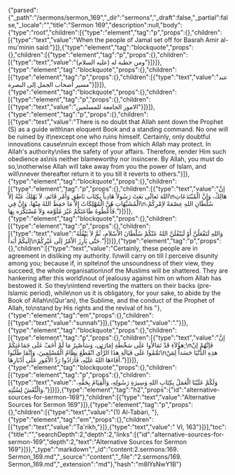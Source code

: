 {"parsed":{"_path":"/sermons/sermon_169","_dir":"sermons","_draft":false,"_partial":false,"_locale":"","title":"Sermon 169","description":null,"body":{"type":"root","children":[{"type":"element","tag":"p","props":{},"children":[{"type":"text","value":"When the people of Jamal set off for Basrah Amir al-mu'minin said:"}]},{"type":"element","tag":"blockquote","props":{},"children":[{"type":"element","tag":"p","props":{},"children":[{"type":"text","value":"ومن خطبة له (عليه السلام)"}]}]},{"type":"element","tag":"blockquote","props":{},"children":[{"type":"element","tag":"p","props":{},"children":[{"type":"text","value":"عند مسير أصحاب الجمل إلى البصرة"}]}]},{"type":"element","tag":"blockquote","props":{},"children":[{"type":"element","tag":"p","props":{},"children":[{"type":"text","value":"الامور الجامعة للمسلمين"}]}]},{"type":"element","tag":"p","props":{},"children":[{"type":"text","value":"There is no doubt that Allah sent down the Prophet (S) as a guide with\nan eloquent Book and a standing command. No one will be ruined by it\nexcept one who ruins himself. Certainly, only doubtful innovations cause\nruin except those from which Allah may protect. In Allah's authority\nlies the safety of your affairs. Therefore, render Him such obedience as\nis neither blameworthy nor insincere. By Allah, you must do so,\notherwise Allah will take away from you the power of Islam, and will\nnever thereafter return it to you till it reverts to others."}]},{"type":"element","tag":"blockquote","props":{},"children":[{"type":"element","tag":"p","props":{},"children":[{"type":"text","value":"إنَّ اللهَ تَعالَى بَعَثَ رَسُولاً هَادِياً بِكِتَاب نَاطِق وَأَمْر قَائم، لاَ يَهْلِكُ عَنْهُ إلاَّ\nهَالِكٌ، وَإنَّ الْمُبْتَدَعَاتِ الْمُشَبَّهَاتِ هُنَّ الْمُهْلِكَاتُ إلاَّ مَا حَفِظَ اللهُ مِنْهَا، وَإنَّ فِي\nسُلْطَانِ اللهِ عِصْمَةً لاِمْرِكُمْ، فَأَعْطُوهُ طَاعَتَكُمْ غَيْرَ مُلَوَّمَة وَلاَ مُسْتَكْرَه بِهَا."}]}]},{"type":"element","tag":"blockquote","props":{},"children":[{"type":"element","tag":"p","props":{},"children":[{"type":"text","value":"وَاللهِ لَتَفْعَلُنَّ أَوْ لَيَنْقُلَنَّ اللهُ عَنْكُمْ سُلْطَانَ الاْسْلاَمِ، ثُمَّ لاَ يَنْقُلُهُ إلَيكُمْ أَبَداً\nحَتَّى يَأْرِزَ الاْمْرُ إلَى غَيْرِكُمْ."}]}]},{"type":"element","tag":"p","props":{},"children":[{"type":"text","value":"Certainly, these people are in agreement in disliking my authority. I\nwill carry on till I perceive disunity among you; because if, in spite\nof the unsoundness of their view, they succeed, the whole organisation\nof the Muslims will be shattered. They are hankering after this world\nout of jealousy against him on whom Allah has bestowed it. So they\nintend reverting the matters on their backs (pre-Islamic period), while\non us it is obligatory, for your sake, to abide by the Book of Allah\n(Qur'an), the Sublime, and the conduct of the Prophet of Allah, to\nstand by His rights and the revival of his "},{"type":"element","tag":"em","props":{},"children":[{"type":"text","value":"sunnah"}]},{"type":"text","value":"."}]},{"type":"element","tag":"blockquote","props":{},"children":[{"type":"element","tag":"p","props":{},"children":[{"type":"text","value":"إنَّ هؤُلاَءِ قَدْ تَمَالاُوا عَلَى سَخْطَةِ إمَارَتِى، وَسَأَصْبِرُ مَا لَمْ أَخَفْ عَلَى جَمَاعَتِكُمْ;\nفَإنَّهُمْ إنْ تَمَّمُوا عَلَى فَيَالَةِ هذَا الرَّأْي انْقَطَعَ نِظَامُ الْمُسْلِمِينَ، وَإنَّمَا طَلَبُوا\nهذِهِ الدُّنْيَا حَسَداً لِمَنْ أَفَاءَهَا اللهُ عَلَيْهِ، فَأَرَادُوا رَدَّ الاْمُورِ عَلَى أَدْبَارِهَا."}]}]},{"type":"element","tag":"blockquote","props":{},"children":[{"type":"element","tag":"p","props":{},"children":[{"type":"text","value":"وَلَكُمْ عَلَيْنَا الْعَمَلُ بِكِتَابِ اللهِ وَسِيرَةِ رَسُولِهِ، وَالْقِيَامُ بِحَقِّهِ، وَالْنَّعْشُ لِسُنَّتِهِ."}]}]},{"type":"element","tag":"h2","props":{"id":"alternative-sources-for-sermon-169"},"children":[{"type":"text","value":"Alternative Sources for Sermon 169"}]},{"type":"element","tag":"p","props":{},"children":[{"type":"text","value":"(1) Al-Tabari, "},{"type":"element","tag":"em","props":{},"children":[{"type":"text","value":"Ta'rikh,"}]},{"type":"text","value":" VI, 163"}]}],"toc":{"title":"","searchDepth":2,"depth":2,"links":[{"id":"alternative-sources-for-sermon-169","depth":2,"text":"Alternative Sources for Sermon 169"}]}},"_type":"markdown","_id":"content:2.sermons:169. Sermon_169.md","_source":"content","_file":"2.sermons/169. Sermon_169.md","_extension":"md"},"hash":"m8lYsNwY1B"}